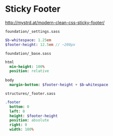 Sticky Footer
=============

http://mystrd.at/modern-clean-css-sticky-footer/

`foundation/_settings.sass`

```sass
$b-whitespace: 1.25em
$footer-height: 12.5em // ~200px
```

`foundation/_base.sass`

```sass
html
  min-height: 100%
  position: relative
  
body
  margin-bottom: $footer-height + $b-whitespace
```

`structures/_footer.sass`

```sass
.footer
  bottom: 0
  left: 0
  height: $footer-height
  position: absolute
  right: 0
  width: 100%
```
